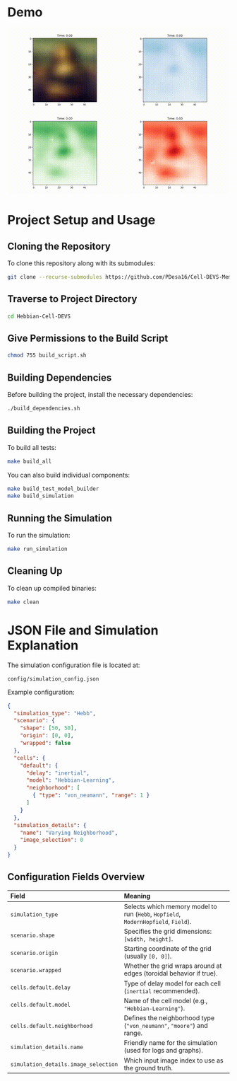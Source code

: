 # Demo  
<p align="center">
  <img src="assets/stack_animation.gif" alt="Demo GIF" width="500"/>
</p>

# Project Setup and Usage

## Cloning the Repository
To clone this repository along with its submodules:
```bash
git clone --recurse-submodules https://github.com/PDesa16/Cell-DEVS-Memory-Networks.git
```

## Traverse to Project Directory
```bash
cd Hebbian-Cell-DEVS
```

## Give Permissions to the Build Script
```bash
chmod 755 build_script.sh
```

## Building Dependencies
Before building the project, install the necessary dependencies:
```bash
./build_dependencies.sh
```

## Building the Project
To build all tests:
```bash
make build_all
```

You can also build individual components:
```bash
make build_test_model_builder
make build_simulation
```

## Running the Simulation
To run the simulation:
```bash
make run_simulation
```

## Cleaning Up
To clean up compiled binaries:
```bash
make clean
```

# JSON File and Simulation Explanation

The simulation configuration file is located at:

```
config/simulation_config.json
```

Example configuration:
```json
{
  "simulation_type": "Hebb",
  "scenario": {
    "shape": [50, 50],
    "origin": [0, 0],
    "wrapped": false
  },
  "cells": {
    "default": {
      "delay": "inertial",
      "model": "Hebbian-Learning",
      "neighborhood": [
        { "type": "von_neumann", "range": 1 }
      ]
    }
  },
  "simulation_details": {
    "name": "Varying Neighborhood",
    "image_selection": 0
  }
}
```

## Configuration Fields Overview
| **Field** | **Meaning** |
|:---|:---|
| `simulation_type` | Selects which memory model to run (`Hebb`, `Hopfield`, `ModernHopfield`, `Field`). |
| `scenario.shape` | Specifies the grid dimensions: `[width, height]`. |
| `scenario.origin` | Starting coordinate of the grid (usually `[0, 0]`). |
| `scenario.wrapped` | Whether the grid wraps around at edges (toroidal behavior if true). |
| `cells.default.delay` | Type of delay model for each cell (`inertial` recommended). |
| `cells.default.model` | Name of the cell model (e.g., `"Hebbian-Learning"`). |
| `cells.default.neighborhood` | Defines the neighborhood type (`"von_neumann"`, `"moore"`) and range. |
| `simulation_details.name` | Friendly name for the simulation (used for logs and graphs). |
| `simulation_details.image_selection` | Which input image index to use as the ground truth. |
